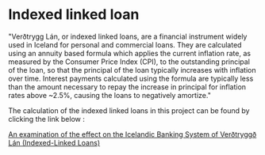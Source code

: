 # Indexed linked loan


"Verðtrygg Lán, or indexed linked loans, are a financial instrument widely used in Iceland for personal and commercial loans. They are calculated using an annuity based formula which applies the current inflation rate, as measured by the Consumer Price Index (CPI), to the outstanding principal of the loan, so that the principal of the loan typically increases with inflation over time. Interest payments calculated using the formula are typically less than the amount necessary to repay the increase in principal for inflation rates above ~2.5%, causing the loans to negatively amortize."


The calculation of the indexed linked loans in this project can be found by clicking the link below :

[An examination of the effect on the Icelandic Banking System of Verðtryggð Lán (Indexed-Linked Loans)](http://arxiv.org/abs/1302.4112)






